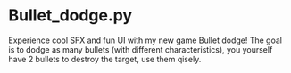 # Bullet_dodge.py
Experience cool SFX and fun UI with my new game Bullet dodge! The goal is to dodge as many bullets (with different characteristics), you yourself have 2 bullets to destroy the target, use them qisely.

